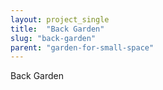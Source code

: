 ```yaml
---
layout: project_single
title:  "Back Garden"
slug: "back-garden"
parent: "garden-for-small-space"
---
```

Back Garden